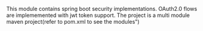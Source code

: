 This module contains spring boot security implementations. OAuth2.0 flows are implememented with jwt token support. The project is a multi module maven project(refer to pom.xml to see the modules") 
